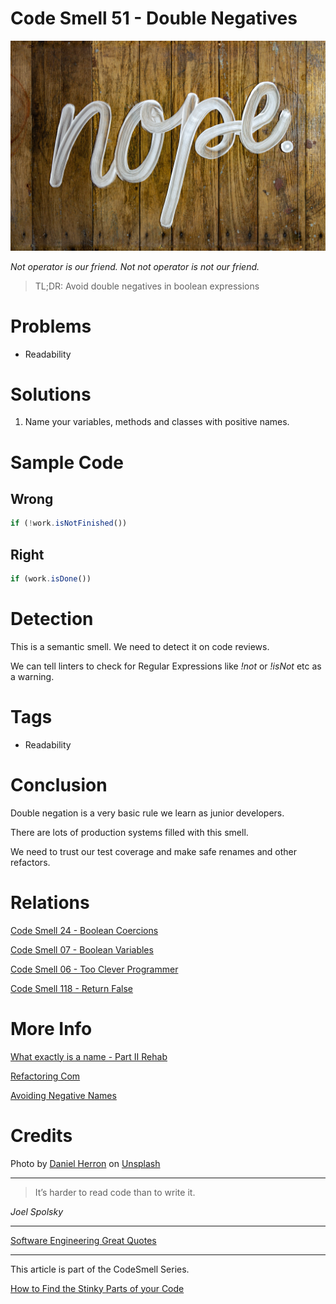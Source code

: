 # Code Smell 51 - Double Negatives

![Code Smell 51 - Double Negatives](Code%20Smell%2051%20-%20Double%20Negatives.jpg)

*Not operator is our friend. Not not operator is not our friend.*

> TL;DR: Avoid double negatives in boolean expressions

# Problems

- Readability

# Solutions

1. Name your variables, methods and classes with positive names.

# Sample Code

## Wrong

[Gist Url]: # (https://gist.github.com/mcsee/f5c32dfa2aefa4f7fcb180ea28995508)
```javascript
if (!work.isNotFinished())
```

## Right

[Gist Url]: # (https://gist.github.com/mcsee/842684ebe8f5496d1d6374436a0c9473)
```javascript
if (work.isDone())
```

# Detection

This is a semantic smell. We need to detect it on code reviews.

We can tell linters to check for Regular Expressions like *!not* or *!isNot* etc as a warning.

# Tags

- Readability

# Conclusion

Double negation is a very basic rule we learn as junior developers.

There are lots of production systems filled with this smell. 

We need to trust our test coverage and make safe renames and other refactors.

# Relations

[Code Smell 24 - Boolean Coercions](https://github.com/mcsee/Software-Design-Articles/tree/main/Articles/Code%20Smells/Code%20Smell%2024%20-%20Boolean%20Coercions/readme.md)

[Code Smell 07 - Boolean Variables](https://github.com/mcsee/Software-Design-Articles/tree/main/Articles/Code%20Smells/Code%20Smell%2007%20-%20Boolean%20Variables/readme.md)

[Code Smell 06 - Too Clever Programmer](https://github.com/mcsee/Software-Design-Articles/tree/main/Articles/Code%20Smells/Code%20Smell%2006%20-%20Too%20Clever%20Programmer/readme.md)

[Code Smell 118 - Return False](https://github.com/mcsee/Software-Design-Articles/tree/main/Articles/Code%20Smells/Code%20Smell%20118%20-%20Return%20False/readme.md)

# More Info

[What exactly is a name - Part II Rehab](https://github.com/mcsee/Software-Design-Articles/tree/main/Articles/Theory/What%20exactly%20is%20a%20name%20-%20Part%20II%20Rehab/readme.md)

[Refactoring Com](https://refactoring.com/catalog/removeDoubleNegative.html)

[Avoiding Negative Names](https://levelup.gitconnected.com/knot-of-nots-avoiding-negative-names-for-boolean-methods-641896a94a42)

# Credits

<span>Photo by [Daniel Herron](https://unsplash.com/@herrond) on [Unsplash](https://unsplash.com/s/photos/no)</span>

* * *

> It’s harder to read code than to write it.

_Joel Spolsky_
 
* * *
 
[Software Engineering Great Quotes](https://github.com/mcsee/Software-Design-Articles/tree/main/Articles/Quotes/Software%20Engineering%20Great%20Quotes/readme.md)

* * *

This article is part of the CodeSmell Series.

[How to Find the Stinky Parts of your Code](https://github.com/mcsee/Software-Design-Articles/tree/main/Articles/Code%20Smells/How%20to%20Find%20the%20Stinky%20parts%20of%20your%20Code/readme.md)